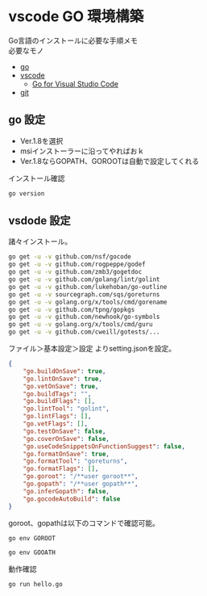 # vscode GO 環境構築

Go言語のインストールに必要な手順メモ  
必要なモノ  
* [go](https://golang.org/dl/)
* [vscode](https://code.visualstudio.com/)
    * [Go for Visual Studio Code](https://marketplace.visualstudio.com/items?itemName=lukehoban.Go)
* [git](https://git-scm.com/)

## go 設定
* Ver.1.8を選択  
* msiインストーラーに沿ってやればおｋ  
* Ver.1.8ならGOPATH、GOROOTは自動で設定してくれる  

インストール確認  

```bash
go version
```

## vsdode 設定

諸々インストール。  

```bash
go get -u -v github.com/nsf/gocode
go get -u -v github.com/rogpeppe/godef
go get -u -v github.com/zmb3/gogetdoc
go get -u -v github.com/golang/lint/golint
go get -u -v github.com/lukehoban/go-outline
go get -u -v sourcegraph.com/sqs/goreturns
go get -u -v golang.org/x/tools/cmd/gorename
go get -u -v github.com/tpng/gopkgs
go get -u -v github.com/newhook/go-symbols
go get -u -v golang.org/x/tools/cmd/guru
go get -u -v github.com/cweill/gotests/...
```

ファイル＞基本設定＞設定 よりsetting.jsonを設定。  
```json
{
    "go.buildOnSave": true,
    "go.lintOnSave": true,
    "go.vetOnSave": true,
    "go.buildTags": "",
    "go.buildFlags": [],
    "go.lintTool": "golint",
    "go.lintFlags": [],
    "go.vetFlags": [],
    "go.testOnSave": false,
    "go.coverOnSave": false,
    "go.useCodeSnippetsOnFunctionSuggest": false,
    "go.formatOnSave": true, 
    "go.formatTool": "goreturns",
    "go.formatFlags": [],
    "go.goroot": "/**user goroot**",
    "go.gopath": "/**user gopath**",
    "go.inferGopath": false,
    "go.gocodeAutoBuild": false
}
```

goroot、gopathは以下のコマンドで確認可能。  

```bash
go env GOROOT

go env GOOATH
```

動作確認
```bash
go run hello.go
```
